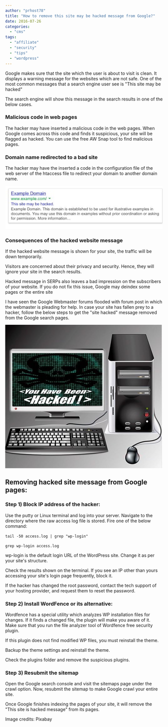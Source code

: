```yaml
---
author: "prhost78"
title: "How to remove this site may be hacked message from Google?"
date: 2016-07-26
categories: 
  - "cms"
tags: 
  - "affiliate"
  - "security"
  - "tips"
  - "wordpress"
---
```


Google makes sure that the site which the user is about to visit is clean. It displays a warning message for the websites which are not safe. One of the most common messages that a search engine user see is "This site may be hacked"

The search engine will show this message in the search results in one of the below cases.

### Malicious code in web pages

The hacker may have inserted a malicious code in the web pages. When Google comes across this code and finds it suspicious, your site will be flagged as hacked. You can use the free AW Snap tool to find malicious pages.

### Domain name redirected to a bad site

The hacker may have the inserted a code in the configuration file of the web server of the htaccess file to redirect your domain to another domain name.

![remove this site may be hacked](images/remove-this-site-may-be-hacked.jpg)

### Consequences of the hacked website message

If the hacked website message is shown for your site, the traffic will be down temporarily.

Visitors are concerned about their privacy and security. Hence, they will ignore your site in the search results.

Hacked message in SERPs also leaves a bad impression on the subscribers of your website. If you do not fix this issue, Google may deindex some pages or the entire site

I have seen the Google Webmaster forums flooded with forum post in which the webmaster is pleading for help. In case your site has fallen prey to a hacker, follow the below steps to get the "site hacked" message removed from the Google search pages.

![wordpress website hacked](images/website-hacked.jpg)

## Removing hacked site message from Google pages:

### Step 1) Block IP address of the hacker:

Use the putty or Linux terminal and log into your server. Navigate to the directory where the raw access log file is stored. Fire one of the below command:

`tail -50 access.log | grep "wp-login"`

`grep wp-login access.log`

wp-login is the default login URL of the WordPress site. Change it as per your site's structure.

Check the results shown on the terminal. If you see an IP other than yours accessing your site's login page frequently, block it.

If the hacker has changed the root password, contact the tech support of your hosting provider, and request them to reset the password.

### Step 2) Install WordFence or its alternative:

Wordfence has a special utility which analyzes WP installation files for changes. If it finds a changed file, the plugin will make you aware of it. Make sure that you run the file analyzer tool of Wordfence free security plugin.

If this plugin does not find modified WP files, you must reinstall the theme.

Backup the theme settings and reinstall the theme.

Check the plugins folder and remove the suspicious plugins.

### Step 3) Resubmit the sitemap

Open the Google search console and visit the sitemaps page under the crawl option. Now, resubmit the sitemap to make Google crawl your entire site.

Once Google finishes indexing the pages of your site, it will remove the "This site is hacked message" from its pages.

Image credits: Pixabay
